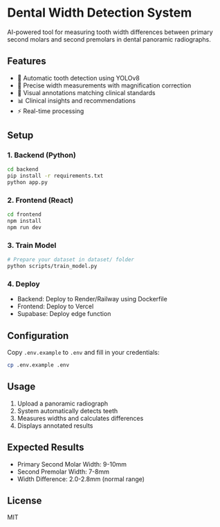 # Dental Width Detection System

AI-powered tool for measuring tooth width differences between primary second molars and second premolars in dental panoramic radiographs.

## Features

- 🦷 Automatic tooth detection using YOLOv8
- 📏 Precise width measurements with magnification correction
- 🎨 Visual annotations matching clinical standards
- 📊 Clinical insights and recommendations
- ⚡ Real-time processing

## Setup

### 1. Backend (Python)

```bash
cd backend
pip install -r requirements.txt
python app.py
```

### 2. Frontend (React)

```bash
cd frontend
npm install
npm run dev
```

### 3. Train Model

```bash
# Prepare your dataset in dataset/ folder
python scripts/train_model.py
```

### 4. Deploy

- Backend: Deploy to Render/Railway using Dockerfile
- Frontend: Deploy to Vercel
- Supabase: Deploy edge function

## Configuration

Copy `.env.example` to `.env` and fill in your credentials:

```bash
cp .env.example .env
```

## Usage

1. Upload a panoramic radiograph
2. System automatically detects teeth
3. Measures widths and calculates differences
4. Displays annotated results

## Expected Results

- Primary Second Molar Width: 9-10mm
- Second Premolar Width: 7-8mm
- Width Difference: 2.0-2.8mm (normal range)

## License

MIT
